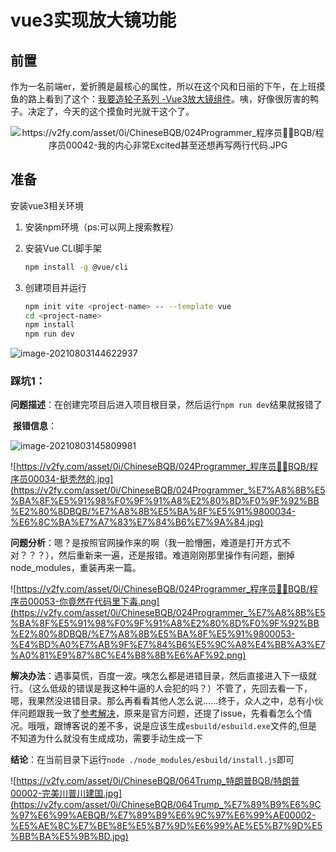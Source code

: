 # vue3实现放大镜功能

## 前置

​	作为一名前端er，爱折腾是最核心的属性，所以在这个风和日丽的下午，在上班摸鱼的路上看到了这个：[我要造轮子系列 -Vue3放大镜组件](https://juejin.cn/post/6980724800318603272)。咦，好像很厉害的鸭子。决定了，今天的这个摸鱼时光就干这个了。

<div align="center">
  <img src="https://v2fy.com/asset/0i/ChineseBQB/024Programmer_%E7%A8%8B%E5%BA%8F%E5%91%98%F0%9F%91%A8%E2%80%8D%F0%9F%92%BB%E2%80%8DBQB/%E7%A8%8B%E5%BA%8F%E5%91%9800042-%E6%88%91%E7%9A%84%E5%86%85%E5%BF%83%E9%9D%9E%E5%B8%B8Excited%E7%94%9A%E8%87%B3%E8%BF%98%E6%83%B3%E5%86%8D%E5%86%99%E4%B8%A4%E8%A1%8C%E4%BB%A3%E7%A0%81.JPG" alt="https://v2fy.com/asset/0i/ChineseBQB/024Programmer_程序员👨‍💻‍BQB/程序员00042-我的内心非常Excited甚至还想再写两行代码.JPG"/>	
</div>

## 准备
安装vue3相关环境

1. 安装npm环境（ps:可以网上搜索教程）

2. 安装Vue CLI脚手架

   ```bash
   npm install -g @vue/cli
   ```

3. 创建项目并运行

   ```bash
   npm init vite <project-name> -- --template vue
   cd <project-name>
   npm install
   npm run dev
   ```

![image-20210803144622937](C:\Users\huafeng\AppData\Roaming\Typora\typora-user-images\image-20210803144622937.png)

### 踩坑1：

​	**问题描述**：在创建完项目后进入项目根目录，然后运行`npm run dev`结果就报错了

​	**报错信息**：

![image-20210803145809981](C:\Users\huafeng\AppData\Roaming\Typora\typora-user-images\image-20210803145809981.png)

![https://v2fy.com/asset/0i/ChineseBQB/024Programmer_程序员👨‍💻‍BQB/程序员00034-挺秃然的.jpg](https://v2fy.com/asset/0i/ChineseBQB/024Programmer_%E7%A8%8B%E5%BA%8F%E5%91%98%F0%9F%91%A8%E2%80%8D%F0%9F%92%BB%E2%80%8DBQB/%E7%A8%8B%E5%BA%8F%E5%91%9800034-%E6%8C%BA%E7%A7%83%E7%84%B6%E7%9A%84.jpg)

**问题分析**：嗯？是按照官网操作来的啊（我一脸懵圈，难道是打开方式不对？？？），然后重新来一遍，还是报错。难道刚刚那里操作有问题，删掉node_modules，重装再来一篇。

![https://v2fy.com/asset/0i/ChineseBQB/024Programmer_程序员👨‍💻‍BQB/程序员00053-你竟然在代码里下毒.png](https://v2fy.com/asset/0i/ChineseBQB/024Programmer_%E7%A8%8B%E5%BA%8F%E5%91%98%F0%9F%91%A8%E2%80%8D%F0%9F%92%BB%E2%80%8DBQB/%E7%A8%8B%E5%BA%8F%E5%91%9800053-%E4%BD%A0%E7%AB%9F%E7%84%B6%E5%9C%A8%E4%BB%A3%E7%A0%81%E9%87%8C%E4%B8%8B%E6%AF%92.png)

**解决办法**：遇事莫慌，百度一波。咦怎么都是进错目录，然后直接进入下一级就行。（这么低级的错误是我这种牛逼的人会犯的吗？）不管了，先回去看一下，嗯，我果然没进错目录。那么再看看其他人怎么说......终于，众人之中，总有小伙伴问题跟我一致了[参考解决](https://blog.csdn.net/qq_36404808/article/details/118672341)，原来是官方问题，还提了issue，先看看怎么个情况。哦哦，跟博客说的差不多，说是应该生成`esbuild/esbuild.exe`文件的,但是不知道为什么就没有生成成功，需要手动生成一下

**结论**：在当前目录下运行`node ./node_modules/esbuild/install.js`即可

![https://v2fy.com/asset/0i/ChineseBQB/064Trump_特朗普BQB/特朗普00002-完美川普川建国.jpg](https://v2fy.com/asset/0i/ChineseBQB/064Trump_%E7%89%B9%E6%9C%97%E6%99%AEBQB/%E7%89%B9%E6%9C%97%E6%99%AE00002-%E5%AE%8C%E7%BE%8E%E5%B7%9D%E6%99%AE%E5%B7%9D%E5%BB%BA%E5%9B%BD.jpg)

